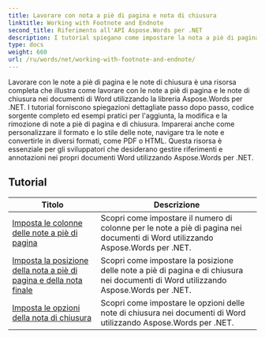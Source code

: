```yaml
---
title: Lavorare con nota a piè di pagina e nota di chiusura
linktitle: Working with Footnote and Endnote
second_title: Riferimento all'API Aspose.Words per .NET
description: I tutorial spiegano come impostare la nota a piè di pagina e la nota di chiusura nel documento di Word utilizzando Aspose.Words per .NET
type: docs
weight: 660
url: /ru/words/net/working-with-footnote-and-endnote/
---
```

Lavorare con le note a piè di pagina e le note di chiusura è una risorsa completa che illustra come lavorare con le note a piè di pagina e le note di chiusura nei documenti di Word utilizzando la libreria Aspose.Words per .NET. I tutorial forniscono spiegazioni dettagliate passo dopo passo, codice sorgente completo ed esempi pratici per l'aggiunta, la modifica e la rimozione di note a piè di pagina e di chiusura. Imparerai anche come personalizzare il formato e lo stile delle note, navigare tra le note e convertirle in diversi formati, come PDF o HTML. Questa risorsa è essenziale per gli sviluppatori che desiderano gestire riferimenti e annotazioni nei propri documenti Word utilizzando Aspose.Words per .NET.

 ## Tutorial
| Titolo | Descrizione |
| --- | --- |
| [Imposta le colonne delle note a piè di pagina](./set-foot-note-columns/) | Scopri come impostare il numero di colonne per le note a piè di pagina nei documenti di Word utilizzando Aspose.Words per .NET. |
| [Imposta la posizione della nota a piè di pagina e della nota finale](./set-footnote-and-end-note-position/) | Scopri come impostare la posizione delle note a piè di pagina e di chiusura nei documenti di Word utilizzando Aspose.Words per .NET. |
| [Imposta le opzioni della nota di chiusura](./set-endnote-options/) | Scopri come impostare le opzioni delle note di chiusura nei documenti di Word utilizzando Aspose.Words per .NET. |